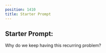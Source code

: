 ```yaml
---
position: 1410
title: Starter Prompt
---
```


## Starter Prompt:

Why do we keep having this recurring problem?